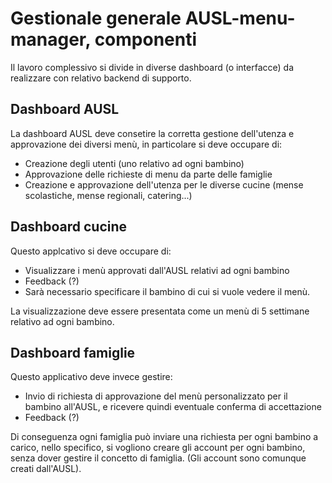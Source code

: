# Gestionale generale AUSL-menu-manager, componenti
Il lavoro complessivo si divide in diverse dashboard (o interfacce) da realizzare con relativo backend di supporto.

## Dashboard AUSL
La dashboard AUSL deve consetire la corretta gestione dell'utenza e approvazione dei diversi menù, in particolare si deve occupare di:
- Creazione degli utenti (uno relativo ad ogni bambino)
- Approvazione delle richieste di menu da parte delle famiglie
- Creazione e approvazione dell'utenza per le diverse cucine (mense scolastiche, mense regionali, catering...)

## Dashboard cucine
Questo applcativo si deve occupare di:
- Visualizzare i menù approvati dall'AUSL relativi ad ogni bambino
- Feedback (?)
- Sarà necessario specificare il bambino di cui si vuole vedere il menù.

La visualizzazione deve essere presentata come un menù di 5 settimane relativo ad ogni bambino.

## Dashboard famiglie
Questo applicativo deve invece gestire:
- Invio di richiesta di approvazione del menù personalizzato per il bambino all'AUSL, e ricevere quindi eventuale conferma di accettazione
- Feedback (?)

Di conseguenza ogni famiglia può inviare una richiesta per ogni bambino a carico, nello specifico, si vogliono creare gli account per ogni bambino, senza dover gestire il concetto di famiglia.
(Gli account sono comunque creati dall'AUSL).
